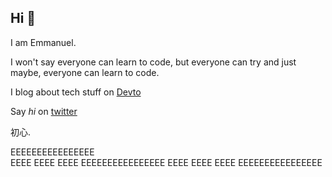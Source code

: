 ## Hi 👋
I am Emmanuel.

I won't say everyone can learn to code, but everyone can try and just maybe, everyone can learn to code. 


I blog about tech stuff on [Devto](https://dev.to/gr8nexx)

Say *hi* on [twitter](https://twitter.com/gr8nexx)

初心.

EEEEEEEEEEEEEEEE     
EEEE
EEEE
EEEE
EEEEEEEEEEEEEEEE
EEEE
EEEE
EEEE
EEEEEEEEEEEEEEEE